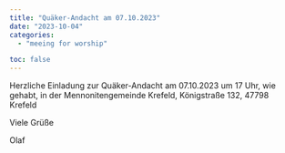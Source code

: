 ```yaml
---
title: "Quäker-Andacht am 07.10.2023"
date: "2023-10-04"
categories:
  - "meeing for worship"

toc: false
---
```


Herzliche Einladung zur Quäker-Andacht am 07.10.2023 um 17 Uhr,
wie gehabt, in der Mennonitengemeinde Krefeld, Königstraße 132,
47798 Krefeld

Viele Grüße

Olaf